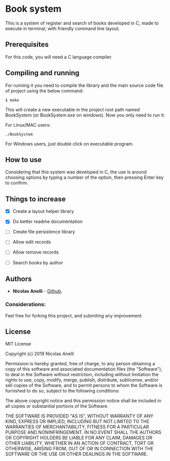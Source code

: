 # Book system

This is a system of register and search of books developed in C, made to execute in terminal, with friendly command line layout.

## Prerequisites

For this code, you will need a C language compiler.

## Compiling and running

For running it you need to compile the library and the main source code file of project using the below command:
```
$ make
```

This will create a new executable in the project root path named BookSystem (or BookSystem.exe on windows). Now you only need to run it:

For Linux/MAC users:

```
./BookSystem 
```

For Windows users, just double click on executable program.

## How to use
Considering that this system was developed in C, the use is around choosing options by typing a number of the option, then pressing Enter key to confirm.

## Things to increase

- [x] Create a layout helper library
- [x] Do better readme documentation
- [ ] Create file persistence library
- [ ] Allow edit records
- [ ] Allow remove records
- [ ] Search books by author


## Authors
* **Nicolas Anelli** - [Github](https://github.com/NicolasAnelli).

### Considerations:
Feel free for forking this project, and submiting any improvement.

## License
MIT License

Copyright (c) 2019 Nicolas Anelli

Permission is hereby granted, free of charge, to any person obtaining a copy
of this software and associated documentation files (the "Software"), to deal
in the Software without restriction, including without limitation the rights
to use, copy, modify, merge, publish, distribute, sublicense, and/or sell
copies of the Software, and to permit persons to whom the Software is
furnished to do so, subject to the following conditions:

The above copyright notice and this permission notice shall be included in all
copies or substantial portions of the Software.

THE SOFTWARE IS PROVIDED "AS IS", WITHOUT WARRANTY OF ANY KIND, EXPRESS OR
IMPLIED, INCLUDING BUT NOT LIMITED TO THE WARRANTIES OF MERCHANTABILITY,
FITNESS FOR A PARTICULAR PURPOSE AND NONINFRINGEMENT. IN NO EVENT SHALL THE
AUTHORS OR COPYRIGHT HOLDERS BE LIABLE FOR ANY CLAIM, DAMAGES OR OTHER
LIABILITY, WHETHER IN AN ACTION OF CONTRACT, TORT OR OTHERWISE, ARISING FROM,
OUT OF OR IN CONNECTION WITH THE SOFTWARE OR THE USE OR OTHER DEALINGS IN THE
SOFTWARE.
